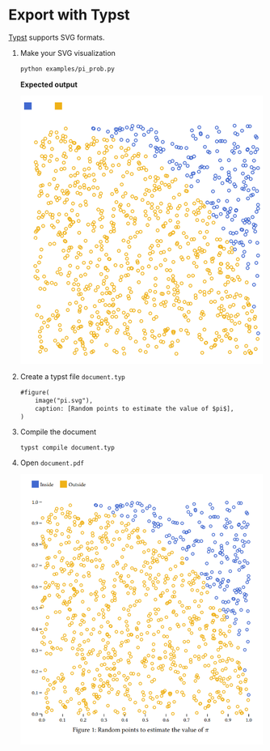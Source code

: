 # Export with Typst

[Typst](https://typst.app/) supports SVG formats.

1. Make your SVG visualization

    ```bash
    python examples/pi_prob.py
    ```

    **Expected output**

    ![](../images/pi.svg)

2. Create a typst file `document.typ`

    ```typst
    #figure(
        image("pi.svg"),
        caption: [Random points to estimate the value of $pi$],
    )
    ```

3. Compile the document 

    ```bash
    typst compile document.typ
    ```

4. Open `document.pdf`

    ![](../images/typst.png)
